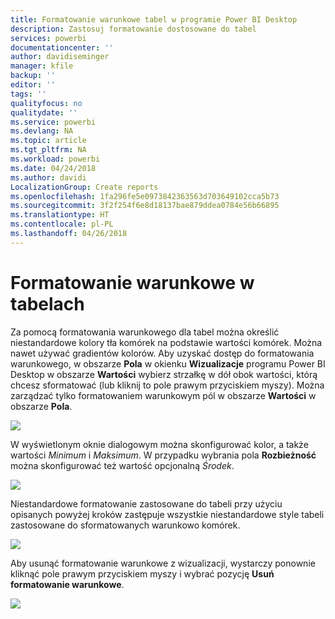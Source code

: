 ```yaml
---
title: Formatowanie warunkowe tabel w programie Power BI Desktop
description: Zastosuj formatowanie dostosowane do tabel
services: powerbi
documentationcenter: ''
author: davidiseminger
manager: kfile
backup: ''
editor: ''
tags: ''
qualityfocus: no
qualitydate: ''
ms.service: powerbi
ms.devlang: NA
ms.topic: article
ms.tgt_pltfrm: NA
ms.workload: powerbi
ms.date: 04/24/2018
ms.author: davidi
LocalizationGroup: Create reports
ms.openlocfilehash: 1fa296fe5e0973842363563d703649102cca5b73
ms.sourcegitcommit: 3f2f254f6e8d18137bae879ddea0784e56b66895
ms.translationtype: HT
ms.contentlocale: pl-PL
ms.lasthandoff: 04/26/2018
---
```

# <a name="conditional-formatting-in-tables"></a>Formatowanie warunkowe w tabelach
Za pomocą formatowania warunkowego dla tabel można określić niestandardowe kolory tła komórek na podstawie wartości komórek. Można nawet używać gradientów kolorów. Aby uzyskać dostęp do formatowania warunkowego, w obszarze **Pola** w okienku **Wizualizacje** programu Power BI Desktop w obszarze **Wartości** wybierz strzałkę w dół obok wartości, którą chcesz sformatować (lub kliknij to pole prawym przyciskiem myszy). Można zarządzać tylko formatowaniem warunkowym pól w obszarze **Wartości** w obszarze **Pola**.

![](media/desktop-conditional-table-formatting/table-formatting_1.png)

W wyświetlonym oknie dialogowym można skonfigurować kolor, a także wartości *Minimum* i *Maksimum*. W przypadku wybrania pola **Rozbieżność** można skonfigurować też wartość opcjonalną *Środek*.

![](media/desktop-conditional-table-formatting/table-formatting_2.png)

Niestandardowe formatowanie zastosowane do tabeli przy użyciu opisanych powyżej kroków zastępuje wszystkie niestandardowe style tabeli zastosowane do sformatowanych warunkowo komórek.

![](media/desktop-conditional-table-formatting/table-formatting_3.png)

Aby usunąć formatowanie warunkowe z wizualizacji, wystarczy ponownie kliknąć pole prawym przyciskiem myszy i wybrać pozycję **Usuń formatowanie warunkowe**.

![](media/desktop-conditional-table-formatting/table-formatting_4.png)

